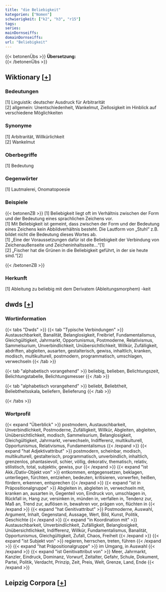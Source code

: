 ```yaml
---
title: "die Beliebigkeit"
kategorien: ["Nomen"]
schwierigkeit: ["k2", "h3", "r15"]
tags:
series:
mainDornseiffs:
domainDornseiffs:
url: "Beliebigkeit"
---
```


{{< betonenÜbs >}}
**Übersetzung:**  
{{< /betonenÜbs >}}

## Wiktionary [[+](https://de.wiktionary.org/wiki/Beliebigkeit)]

### Bedeutungen
[1] Linguistik: deutscher Ausdruck für Arbitrarität  
[2] allgemein: Unentschiedenheit, Wankelmut, Ziellosigkeit im Hinblick auf verschiedene Möglichkeiten  

### Synonyme
[1] Arbitrarität, Willkürlichkeit  
[2] Wankelmut  

### Oberbegriffe
[1] Bedeutung  

### Gegenwörter
[1] Lautmalerei, Onomatopoesie  

### Beispiele
{{< betonenZB >}}
[1] Beliebigkeit liegt oft im Verhältnis zwischen der Form und der Bedeutung eines sprachlichen Zeichens vor.  
[1] Mit Beliebigkeit ist gemeint, dass zwischen der Form und der Bedeutung eines Zeichens kein Abbildverhältnis besteht. Die Lautform von „Stuhl“ z.B. bildet nicht die Bedeutung dieses Wortes ab.  
[1] „Eine der Voraussetzungen dafür ist die Beliebigkeit der Verbindung von Zeichenaußenseite und Zeicheninhaltsseite…“[1]  
[2] „Fischer hat die Grünen in die Beliebigkeit geführt, in der sie heute sind.“[2]  

{{< /betonenZB >}}
### Herkunft
[1] Ableitung zu beliebig mit dem Derivatem (Ableitungsmorphem) -keit  



## dwds [[+](https://www.dwds.de/wb/Beliebigkeit)]

### Wortinformation
{{< tabs "Dwds" >}}
{{< tab "Typische Verbindungen" >}}
Austauschbarkeit, Banalität, Belanglosigkeit, Freibrief, Fundamentalismus, Gleichgültigkeit, Jahrmarkt, Opportunismus, Postmoderne, Relativismus, Sammelsurium, Unverbindlichkeit, Unübersichtlichkeit, Willkür, Zufälligkeit, abdriften, abgleiten, ausarten, gestalterisch, gewiss, inhaltlich, kranken, modisch, multikulturell, postmodern, programmatisch, umschlagen, verwechseln
{{< /tab >}}

{{< tab "alphabetisch vorangehend" >}}
beliebig, belieben, Belichtungszeit, Belichtungstabelle, Belichtungsmesser
{{< /tab >}}

{{< tab "alphabetisch vorangehend" >}}
beliebt, Beliebtheit, Beliebtheitsskala, beliefern, Belieferung
{{< /tab >}}

{{< /tabs >}}

### Wortprofil
{{< expand "Überblick" >}} postmodern, Austauschbarkeit, Unverbindlichkeit, Postmoderne, Zufälligkeit, Willkür, Abgleiten, abgleiten, Unübersichtlichkeit, modisch, Sammelsurium, Belanglosigkeit, Gleichgültigkeit, Jahrmarkt, verwechseln, Indifferenz, multikulturell, Opportunismus, Relativismus, Fundamentalismus {{< /expand >}}
{{< expand "hat Adjektivattribut" >}} postmodern, scheinbar, modisch, multikulturell, gestalterisch, programmatisch, unverbindlich, inhaltlich, grenzenlos, phantasievoll, schier, völlig, dekorativ, thematisch, relativ, stilistisch, total, subjektiv, gewiss, pur {{< /expand >}}
{{< expand "ist Akk./Dativ-Objekt von" >}} entkommen, entgegensetzen, beklagen, unterliegen, fürchten, entziehen, bedeuten, kritisieren, vorwerfen, heißen, fördern, erkennen, entsprechen {{< /expand >}}
{{< expand "ist in Präpositionalgruppe" >}} Abgleiten in, abgleiten in, verwechseln mit, kranken an, ausarten in, Gegenteil von, Eindruck von, umschlagen in, Rückfall in, Hang zur, versinken in, münden in, verfallen in, Tendenz zur, Maß an, Trend zur, auflösen in, bewahren vor, prägen von, flüchten in {{< /expand >}}
{{< expand "hat Genitivattribut" >}} Postmoderne, Auswahl, Argument, Inhalt, Gegenstand, Aussage, Wert, Bild, Kunst, Politik, Geschichte {{< /expand >}}
{{< expand "in Koordination mit" >}} Austauschbarkeit, Unverbindlichkeit, Zufälligkeit, Belanglosigkeit, Unübersichtlichkeit, Indifferenz, Willkür, Fundamentalismus, Banalität, Opportunismus, Gleichgültigkeit, Zufall, Chaos, Freiheit {{< /expand >}}
{{< expand "ist Subjekt von" >}} regieren, herrschen, treten, führen {{< /expand >}}
{{< expand "hat Präpositionalgruppe" >}} im Umgang, in Auswahl {{< /expand >}}
{{< expand "ist Genitivattribut von" >}} Meer, Jahrmarkt, Kanzler, Eindruck, Dominanz, Vorwurf, Zeitalter, Gefahr, Schule, Dokument, Partei, Politik, Verdacht, Prinzip, Zeit, Preis, Welt, Grenze, Land, Ende {{< /expand >}}

## Leipzig Corpora [[+](https://corpora.uni-leipzig.de/en/res?word=Beliebigkeit&corpusId=deu_newscrawl-public_2018)]

